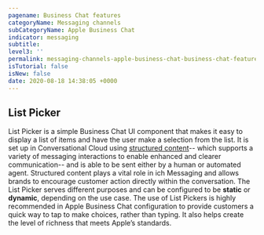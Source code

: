```yaml
---
pagename: Business Chat features
categoryName: Messaging channels
subCategoryName: Apple Business Chat
indicator: messaging
subtitle: 
level3: ''
permalink: messaging-channels-apple-business-chat-business-chat-features.html
isTutorial: false
isNew: false
date: 2020-08-18 14:38:05 +0000
---
```


## List Picker

List Picker is a simple Business Chat UI component that makes it easy to display a list of items and have the user make a selection from the list. It is set up in Conversational Cloud using [structured content](https://knowledge.liveperson.com/messaging-channels-rich-conversations-structured-content-for-messaging-user-guide.html)-- which supports a variety of messaging interactions to enable enhanced and clearer communication-- and is able to be sent either by a human or automated agent. Structured content plays a vital role in ich Messaging and allows brands to encourage customer action directly within the conversation. The List Picker serves different purposes and can be configured to be **static** or **dynamic**, depending on the use case. The use of List Pickers is highly recommended in Apple Business Chat configuration to provide customers a quick way to tap to make choices, rather than typing.  It also helps create the level of richness that meets Apple’s standards. 
